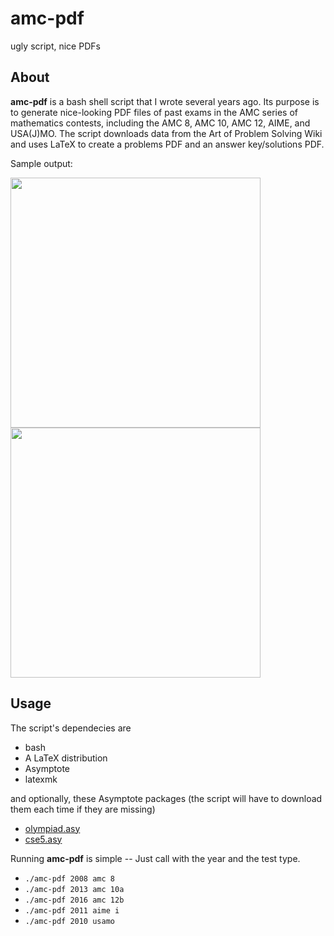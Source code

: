 # amc-pdf
ugly script, nice PDFs

## About
**amc-pdf** is a bash shell script that I wrote several years ago. Its purpose is to generate nice-looking PDF files of past exams in the AMC series of mathematics contests, including the AMC 8, AMC 10, AMC 12, AIME, and USA(J)MO. The script downloads data from the Art of Problem Solving Wiki and uses LaTeX to create a problems PDF and an answer key/solutions PDF.

Sample output:

<img src="https://i.imgur.com/k03j08K.png" width="400" align="middle"><img src="https://i.imgur.com/ADQfY5y.png" width="400" align="middle">

## Usage
The script's dependecies are
* bash
* A LaTeX distribution
* Asymptote
* latexmk

and optionally, these Asymptote packages (the script will have to download them each time if they are missing)
* [olympiad.asy](https://math.berkeley.edu/~monks/images/olympiad.asy)
* [cse5.asy](https://raw.githubusercontent.com/vEnhance/dotfiles/master/asy/cse5.asy)

Running **amc-pdf** is simple -- Just call with the year and the test type.
* `./amc-pdf 2008 amc 8`
* `./amc-pdf 2013 amc 10a`
* `./amc-pdf 2016 amc 12b`
* `./amc-pdf 2011 aime i`
* `./amc-pdf 2010 usamo`


